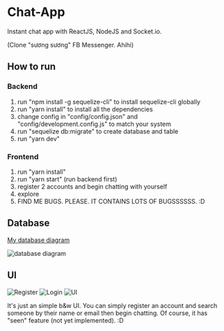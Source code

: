 # Chat-App
Instant chat app with ReactJS, NodeJS and Socket.io.

(Clone "sương sương" FB Messenger. Ahihi)

## How to run
### Backend
1. run "npm install -g sequelize-cli" to install sequelize-cli globally
2. run "yarn install" to install all the dependencies
3. change config in "config/config.json" and "config/development.config.js" to match your system
4. run "sequelize db:migrate" to create database and table
5. run "yarn dev"

### Frontend
1. run "yarn install"
2. run "yarn start" (run backend first)
3. register 2 accounts and begin chatting with yourself
4. explore
5. FIND ME BUGS. PLEASE. IT CONTAINS LOTS OF BUGSSSSSS. :D

## Database

[My database diagram](https://dbdiagram.io/d/5e0d7a6aedf08a25543f8b15)

![database diagram](https://i.imgur.com/ygLer60.png)


## UI
![Register](https://i.imgur.com/GQ0aWCB.png)
![Login](https://i.imgur.com/Z9liA91.png)
![UI](https://i.imgur.com/k6cCb8X.png)

It's just an simple b&w UI. You can simply register an account and search someone by their name or email then begin chatting. Of course, it has "seen" feature (not yet implemented). :D
